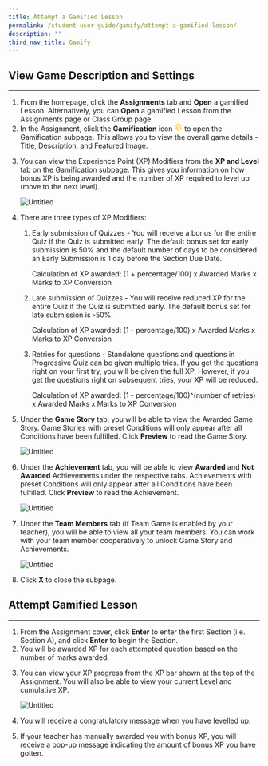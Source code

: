 ```yaml
---
title: Attempt a Gamified Lesson
permalink: /student-user-guide/gamify/attempt-a-gamified-lesson/
description: ""
third_nav_title: Gamify
---
```

<h2 id="view-game-description-and-settings">View Game Description and Settings</h2>
<hr>
<ol>
<li>From the homepage, click the <strong>Assignments</strong> tab and <strong>Open</strong> a gamified Lesson. Alternatively, you can <strong>Open</strong> a gamified Lesson from the Assignments page or Class Group page.</li>
<li>In the Assignment, click the <strong>Gamification</strong> icon <img style="width:1rem; display: inline;" src="/images/Icons/Game.svg"> to open the Gamification subpage. This allows you to view the overall game details - Title, Description, and Featured Image. </li>
<li><p>You can view the Experience Point (XP) Modifiers from the <strong>XP and Level</strong> tab on the Gamification subpage. This gives you information on how bonus XP is being awarded and the number of XP required to level up (move to the next level). </p>
<p> <img alt="Untitled" src="https://s3-us-west-2.amazonaws.com/secure.notion-static.com/c810781a-f2c9-4923-ba7c-b4caa0683a5d/Untitled.png"></p>
</li>
<li><p>There are three types of XP Modifiers:</p>
<ol>
<li><p>Early submission of Quizzes - You will receive a bonus for the entire Quiz if the Quiz is submitted early. The default bonus set for early submission is 50% and the default number of days to be considered an Early Submission is 1 day before the Section Due Date.</p>
<p> Calculation of XP awarded: (1 + percentage/100) x Awarded Marks x Marks to XP Conversion</p>
</li>
<li><p>Late submission of Quizzes - You will receive reduced XP for the entire Quiz if the Quiz is submitted early. The default bonus set for late submission is -50%.</p>
<p>  Calculation of XP awarded: (1 - percentage/100) x Awarded Marks x Marks to XP Conversion</p>
</li>
<li><p>Retries for questions - Standalone questions and questions in Progressive Quiz can be given multiple tries. If you get the questions right on your first try, you will be given the full XP. However, if you get the questions right on subsequent tries, your XP will be reduced.</p>
<p>  Calculation of XP awarded: (1 - percentage/100)^(number of retries) x Awarded Marks x Marks to XP Conversion</p>
</li>
</ol>
</li>
<li><p>Under the <strong>Game Story</strong> tab, you will be able to view the Awarded Game Story. Game Stories with preset Conditions will only appear after all Conditions have been fulfilled. Click <strong>Preview</strong> to read the Game Story. </p>
<p> <img alt="Untitled" src="https://s3-us-west-2.amazonaws.com/secure.notion-static.com/4dfaedce-b3d4-4069-8eac-7e10151d06f7/Untitled.png"></p>
</li>
<li><p>Under the <strong>Achievement</strong> tab, you will be able to view <strong>Awarded</strong> and <strong>Not Awarded</strong> Achievements under the respective tabs. Achievements with preset Conditions will only appear after all Conditions have been fulfilled. Click <strong>Preview</strong> to read the Achievement. </p>
<p> <img alt="Untitled" src="https://s3-us-west-2.amazonaws.com/secure.notion-static.com/0f66e496-f00b-421a-9f86-768e959bd54e/Untitled.png"></p>
</li>
<li><p>Under the <strong>Team Members</strong> tab (if Team Game is enabled by your teacher), you will be able to view all your team members. You can work with your team member cooperatively to unlock Game Story and Achievements. </p>
<p> <img alt="Untitled" src="https://s3-us-west-2.amazonaws.com/secure.notion-static.com/5197fd2b-a124-4be6-ae26-153c9640c3f0/Untitled.png"></p>
</li>
<li><p>Click <strong>X</strong> to close the subpage.</p>
</li>
</ol>
<h2 id="attempt-gamified-lesson">Attempt Gamified Lesson</h2>
<hr>
<ol>
<li>From the Assignment cover, click <strong>Enter</strong> to enter the first Section (i.e. Section A), and click <strong>Enter</strong> to begin the Section.</li>
<li>You will be awarded XP for each attempted question based on the number of marks awarded.</li>
<li><p>You can view your XP progress from the XP bar shown at the top of the Assignment. You will also be able to view your current Level and cumulative XP.</p>
<p> <img alt="Untitled" src="https://s3-us-west-2.amazonaws.com/secure.notion-static.com/9ccc944f-e56b-4e25-aec6-e7b030575f8f/Untitled.png"></p>
</li>
<li><p>You will receive a congratulatory message when you have levelled up.</p>
</li>
<li>If your teacher has manually awarded you with bonus XP, you will receive a pop-up message indicating the amount of bonus XP you have gotten.</li>
</ol>